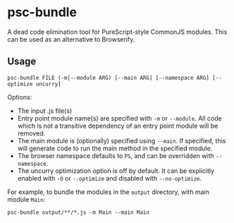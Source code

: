 # psc-bundle

A dead code elimination tool for PureScript-style CommonJS modules. This can be used as an alternative to Browserify.

## Usage

    psc-bundle FILE (-m|--module ARG) [--main ARG] [--namespace ARG] [--optimize uncurry]

Options:

- The input .js file(s)
- Entry point module name(s) are specified with `-m` or `--module`. All code which is not a transitive dependency of an entry point module will be removed.
- The main module is (optionally) specified using `--main`. If specified, this will generate code to run the main method in the specified module.
- The browser namespace defaults to `PS`, and can be overridden with `--namespace`.
- The uncurry optimization option is off by default. It can be explicitly enabled with `-O` or `--optimize` and disabled with `--no-optimize`.

For example, to bundle the modules in the `output` directory, with main module `Main`:

    psc-bundle output/**/*.js -m Main --main Main
